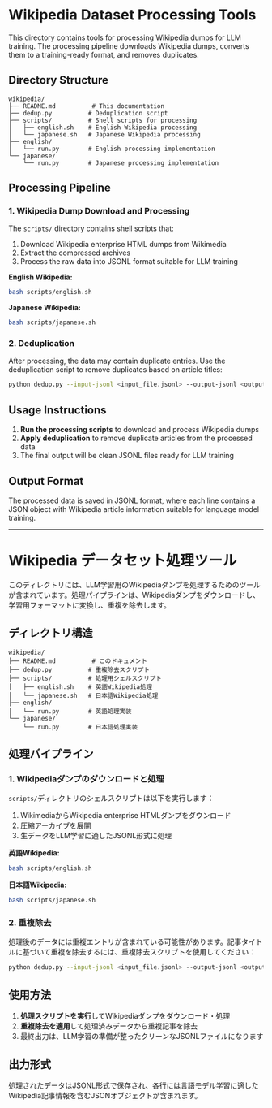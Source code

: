 # Wikipedia Dataset Processing Tools

This directory contains tools for processing Wikipedia dumps for LLM training. The processing pipeline downloads Wikipedia dumps, converts them to a training-ready format, and removes duplicates.

## Directory Structure

```
wikipedia/
├── README.md          # This documentation
├── dedup.py          # Deduplication script
├── scripts/          # Shell scripts for processing
│   ├── english.sh    # English Wikipedia processing
│   └── japanese.sh   # Japanese Wikipedia processing
├── english/
│   └── run.py        # English processing implementation
└── japanese/
    └── run.py        # Japanese processing implementation
```

## Processing Pipeline

### 1. Wikipedia Dump Download and Processing

The `scripts/` directory contains shell scripts that:
1. Download Wikipedia enterprise HTML dumps from Wikimedia
2. Extract the compressed archives
3. Process the raw data into JSONL format suitable for LLM training

**English Wikipedia:**
```bash
bash scripts/english.sh
```

**Japanese Wikipedia:**
```bash
bash scripts/japanese.sh
```

### 2. Deduplication

After processing, the data may contain duplicate entries. Use the deduplication script to remove duplicates based on article titles:

```bash
python dedup.py --input-jsonl <input_file.jsonl> --output-jsonl <output_file.jsonl>
```

## Usage Instructions

1. **Run the processing scripts** to download and process Wikipedia dumps
2. **Apply deduplication** to remove duplicate articles from the processed data
3. The final output will be clean JSONL files ready for LLM training

## Output Format

The processed data is saved in JSONL format, where each line contains a JSON object with Wikipedia article information suitable for language model training.

---

# Wikipedia データセット処理ツール

このディレクトリには、LLM学習用のWikipediaダンプを処理するためのツールが含まれています。処理パイプラインは、Wikipediaダンプをダウンロードし、学習用フォーマットに変換し、重複を除去します。

## ディレクトリ構造

```
wikipedia/
├── README.md          # このドキュメント
├── dedup.py          # 重複除去スクリプト
├── scripts/          # 処理用シェルスクリプト
│   ├── english.sh    # 英語Wikipedia処理
│   └── japanese.sh   # 日本語Wikipedia処理
├── english/
│   └── run.py        # 英語処理実装
└── japanese/
    └── run.py        # 日本語処理実装
```

## 処理パイプライン

### 1. Wikipediaダンプのダウンロードと処理

`scripts/`ディレクトリのシェルスクリプトは以下を実行します：
1. WikimediaからWikipedia enterprise HTMLダンプをダウンロード
2. 圧縮アーカイブを展開
3. 生データをLLM学習に適したJSONL形式に処理

**英語Wikipedia:**
```bash
bash scripts/english.sh
```

**日本語Wikipedia:**
```bash
bash scripts/japanese.sh
```

### 2. 重複除去

処理後のデータには重複エントリが含まれている可能性があります。記事タイトルに基づいて重複を除去するには、重複除去スクリプトを使用してください：

```bash
python dedup.py --input-jsonl <input_file.jsonl> --output-jsonl <output_file.jsonl>
```

## 使用方法

1. **処理スクリプトを実行**してWikipediaダンプをダウンロード・処理
2. **重複除去を適用**して処理済みデータから重複記事を除去
3. 最終出力は、LLM学習の準備が整ったクリーンなJSONLファイルになります

## 出力形式

処理されたデータはJSONL形式で保存され、各行には言語モデル学習に適したWikipedia記事情報を含むJSONオブジェクトが含まれます。